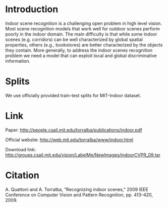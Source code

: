 # Introduction
Indoor scene recognition is a challenging open problem in high level vision. Most scene recognition models that work well for outdoor scenes perform poorly in the indoor domain. The main difficulty is that while some indoor scenes (e.g. corridors) can be well characterized by global spatial properties, others (e.g., bookstores) are better characterized by the objects they contain. More generally, to address the indoor scenes recognition problem we need a model that can exploit local and global discriminative information.

# Splits
 We use officially provided train-test splits for MIT-Indoor dataset.

# Link
Paper: http://people.csail.mit.edu/torralba/publications/indoor.pdf

Official website: http://web.mit.edu/torralba/www/indoor.html

Download link: http://groups.csail.mit.edu/vision/LabelMe/NewImages/indoorCVPR_09.tar


# Citation
  A. Quattoni and A. Torralba, “Recognizing indoor scenes,” 2009 IEEE Conference on Computer Vision and Pattern Recognition, pp. 413–420, 2009.
